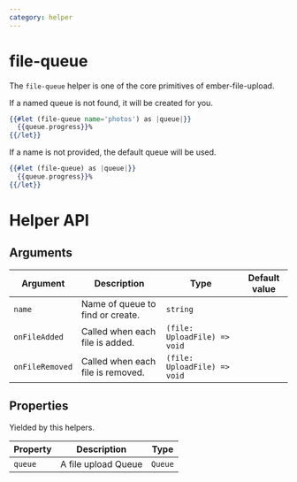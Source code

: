 ```yaml
---
category: helper
---
```


# file-queue

The `file-queue` helper is one of the core primitives of ember-file-upload.

If a named queue is not found, it will be created for you.

```hbs
{{#let (file-queue name='photos') as |queue|}}
  {{queue.progress}}%
{{/let}}
```

If a name is not provided, the default queue will be used.

```hbs
{{#let (file-queue) as |queue|}}
  {{queue.progress}}%
{{/let}}
```

# Helper API

## Arguments

| Argument        | Description                       | Type                         | Default value |
| --------------- | --------------------------------- | ---------------------------- | ------------- |
| `name`          | Name of queue to find or create.  | `string`                     |               |
| `onFileAdded`   | Called when each file is added.   | `(file: UploadFile) => void` |               |
| `onFileRemoved` | Called when each file is removed. | `(file: UploadFile) => void` |               |

## Properties

Yielded by this helpers.

| Property | Description         | Type    |
| -------- | ------------------- | ------- |
| `queue`  | A file upload Queue | `Queue` |

